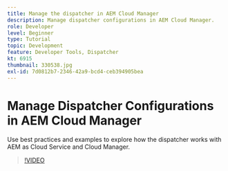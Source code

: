 ```yaml
---
title: Manage the dispatcher in AEM Cloud Manager
description: Manage dispatcher configurations in AEM Cloud Manager.
role: Developer
level: Beginner
type: Tutorial
topic: Development
feature: Developer Tools, Dispatcher
kt: 6915
thumbnail: 330538.jpg
exl-id: 7d0812b7-2346-42a9-bcd4-ceb394905bea
---
```

# Manage Dispatcher Configurations in AEM Cloud Manager

Use best practices and examples to explore how the dispatcher works with AEM as Cloud Service and Cloud Manager. 

>[!VIDEO](https://video.tv.adobe.com/v/330538/?quality=12&learn=on)

